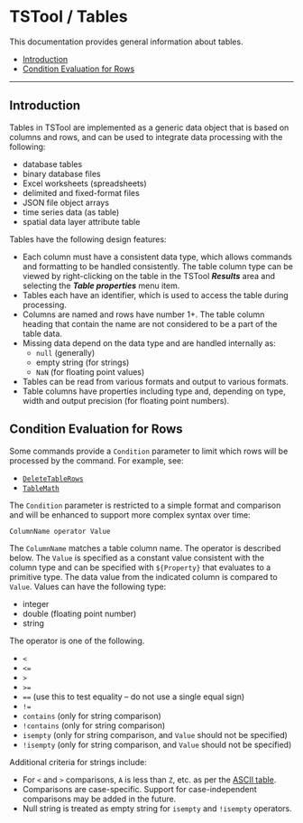 # TSTool / Tables

This documentation provides general information about tables.

* [Introduction](#introduction)
* [Condition Evaluation for Rows](#condition-evaluation-for-rows)

----------------

## Introduction

Tables in TSTool are implemented as a generic data object that is based on columns and rows,
and can be used to integrate data processing with the following:

* database tables
* binary database files
* Excel worksheets (spreadsheets)
* delimited and fixed-format files
* JSON file object arrays
* time series data (as table)
* spatial data layer attribute table

Tables have the following design features:

* Each column must have a consistent data type,
which allows commands and formatting to be handled consistently.
The table column type can be viewed by right-clicking on the table in the TSTool ***Results*** area
and selecting the ***Table properties*** menu item.
* Tables each have an identifier, which is used to access the table during processing.
* Columns are named and rows have number 1+.
The table column heading that contain the name are not considered to be a part of the table data.
* Missing data depend on the data type and are handled internally as:
	+ `null` (generally)
	+ empty string (for strings)
	+ `NaN` (for floating point values)
* Tables can be read from various formats and output to various formats.
* Table columns have properties including type and, depending on type,
width and output precision (for floating point numbers).

## Condition Evaluation for Rows

Some commands provide a `Condition` parameter to limit which rows will be processed by the command.
For example, see:

* [`DeleteTableRows`](../command-ref/DeleteTableRows/DeleteTableRows.md)
* [`TableMath`](../command-ref/TableMath/TableMath.md)

The `Condition` parameter is restricted to a simple format and comparison and
will be enhanced to support more complex syntax over time:

```
ColumnName operator Value
```

The `ColumnName` matches a table column name.
The operator is described below.
The `Value` is specified as a constant value consistent with the column type and can be specified with
`${Property}` that evaluates to a primitive type.
The data value from the indicated column is compared to `Value`.
Values can have the following type:

* integer
* double (floating point number)
* string

The operator is one of the following.

* `<`
* `<=`
* `>`
* `>=`
* `==` (use this to test equality – do not use a single equal sign)
* `!=`
* `contains` (only for string comparison)
* `!contains` (only for string comparison)
* `isempty` (only for string comparison, and `Value` should not be specified)
* `!isempty` (only for string comparison, and `Value` should not be specified)

Additional criteria for strings include:

* For `<` and `>` comparisons, `A` is less than `Z`, etc. as per the [ASCII table](http://www.asciitable.com/).
* Comparisons are case-specific.  Support for case-independent comparisons may be added in the future.
* Null string is treated as empty string for `isempty` and `!isempty` operators.
